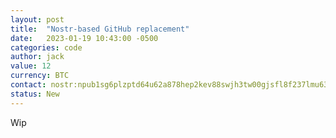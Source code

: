 ```yaml
---
layout: post
title:  "Nostr-based GitHub replacement"
date:   2023-01-19 10:43:00 -0500
categories: code
author: jack
value: 12
currency: BTC
contact: nostr:npub1sg6plzptd64u62a878hep2kev88swjh3tw00gjsfl8f237lmu63q0uf63m
status: New
---
```


Wip